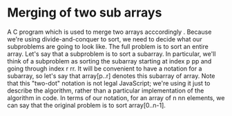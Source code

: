 # Merging of two sub arrays
 A C program which is used to merge two arrays acccordingly .
Because we're using divide-and-conquer to sort, we need to decide what our subproblems are going to look like. The full problem is to sort an entire array. Let's say that a subproblem is to sort a subarray. In particular, we'll think of a subproblem as sorting the subarray starting at index p pp and going through index r rr. It will be convenient to have a notation for a subarray, so let's say that array[p..r] denotes this subarray of array. Note that this "two-dot" notation is not legal JavaScript; we're using it just to describe the algorithm, rather than a particular implementation of the algorithm in code. In terms of our notation, for an array of n nn elements, we can say that the original problem is to sort array[0..n-1].
